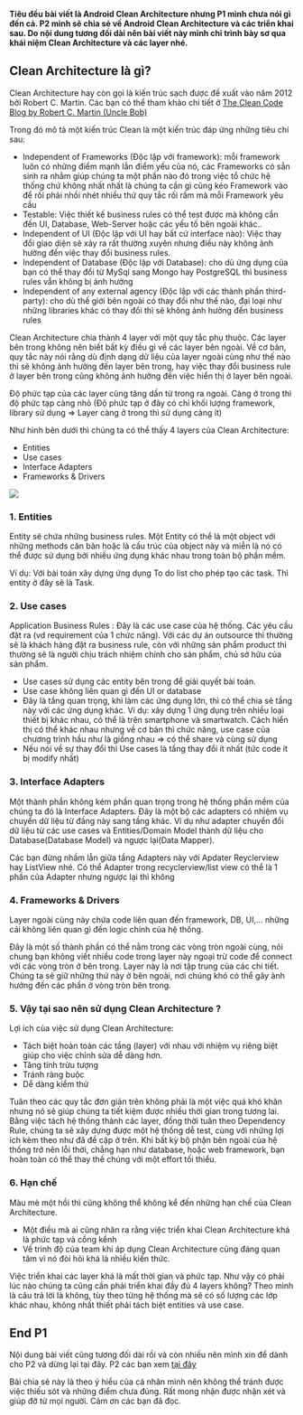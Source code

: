 **Tiêu đều bài viết là Android Clean Architecture nhưng P1 mình chưa nói gì đến cả. P2 mình sẽ chia sẻ  về Android Clean Architecture và các triển khai sau. Do nội dung tương đối dài nên bài viết này mình chỉ trình bày sơ qua khái niệm Clean Architecture và các layer nhé.**
## Clean Architecture là gì?

Clean Architecture hay còn gọi là kiến trúc sạch được đề xuất vào năm 2012 bởi Robert C. Martin. Các bạn có thể tham khảo chi tiết ở [The Clean Code Blog by Robert C. Martin (Uncle Bob)](http://blog.cleancoder.com/uncle-bob/2012/08/13/the-clean-architecture.html)

Trong đó mô tả một kiến trúc Clean là một kiến trúc đáp ứng những tiêu chí sau:
- Independent of Frameworks (Độc lập với framework): mỗi framework luôn có những điểm mạnh lẫn điểm yếu của nó, các Frameworks có sẳn sinh ra nhằm giúp chúng ta một phần nào đó trong việc tổ chức hệ thống chứ không nhất nhất là chúng ta cần gì cũng kéo Framework vào để rồi phải nhồi nhét nhiều thứ quy tắc rối rắm mà mỗi Framework yêu cầu
- Testable: Việc thiết kế business rules có thể test được mà không cần đến UI, Database, Web-Server hoặc các yếu tố bên ngoài khác..
- Independent of UI (Độc lập với UI hay bất cứ interface nào): Việc thay đổi giao diện sẽ xảy ra rất thường xuyên nhưng điều này không ảnh hưởng đến việc thay đổi business rules.
- Independent of Database (Độc lập với Database): cho dù ứng dụng của bạn có thể thay đổi từ MySql sang Mongo hay PostgreSQL thì business rules vẫn không bị ảnh hưởng
- Independent of any external agency (Độc lập với các thành phần third-party): cho dù thế giới bên ngoài có thay đổi như thế nào, đại loại như những libraries khác có thay đổi thì sẽ không ảnh hưởng đến business rules

Clean Architecture chia thành 4 layer với một quy tắc phụ thuộc. Các layer bên trong không nên biết bất kỳ điều gì về các layer bên ngoài. 
Về cơ bản, quy tắc này nói rằng dù định dạng dữ liệu của layer ngoài cùng như thế nào thì sẽ không ảnh hưởng đến layer bên trong, hay việc thay đổi business rule ở layer bên trong cũng không ảnh hưởng đến việc hiển thị ở layer bên ngoài.

Độ phức tạp của các layer cũng tăng dần từ trong ra ngoài. Càng ở trong thì độ phức tạp càng nhỏ (Độ phức tạp ở đây có chỉ khối lượng framework, library sử dụng => Layer càng ở trong thì sử dụng càng ít)

Như hình bên dưới thì chúng ta có thể thấy 4 layers của Clean Architecture:

- Entities
- Use cases
- Interface Adapters
- Frameworks & Drivers

![](https://images.viblo.asia/be378ba0-1360-4b10-8665-0568b2740400.jpg)

### 1. Entities
Entity sẽ chứa những business rules. Một Entity có thể là một object với những methods căn bản hoặc là cấu trúc của object này và miễn là nó có thể được sử dụng bởi nhiều ứng dụng khác nhau trong toàn bộ phần mềm.

Ví dụ: Với bài toán xây dựng ứng dụng To do list cho phép tạo các task. Thì entity ở đây sẽ là Task.

### 2. Use cases
Application Business Rules : Đây là các use case của hệ thống. Các yêu cầu đặt ra (vd requirement của 1 chức năng). Với các dự án outsource thì thường sẽ là khách hàng đặt ra business rule, còn với những sản phẩm product thì thường sẽ là người chịu trách nhiệm chính cho sản phẩm, chủ sở hữu của sản phẩm.
- Use cases sử dụng các entity bên trong để giải quyết bài toán.  
- Use case không liên quan gì đến UI or database
- Đây là tầng quan trọng, khi làm các ứng dụng lớn, thì có thể chia sẻ tầng này với các ứng dụng khác. Ví dụ: xây dựng 1 ứng dụng trên nhiều loại thiết bị khác nhau, có thể là trên smartphone và smartwatch. Cách hiển thị có thể khác nhau nhưng về cơ bản thì chức năng, use case của chương trình hầu như là giống nhau => có thể share và cùng sử dụng
- Nếu nói về sự thay đổi thì Use cases là tầng thay đổi ít nhất (tức code ít bị modify nhất)

### 3. Interface Adapters
Một thành phần không kém phần quan trọng trong hệ thống phần mềm của chúng ta đó là Interface Adapters. Đây là một bộ các adapters có nhiệm vụ chuyển dữ liệu từ đầng này sang tầng khác. Ví dụ như adapter chuyển đổi dữ liệu từ các use cases và Entities/Domain Model thành dữ liệu cho Database(Database Model) và ngược lại(Data Mapper).

Các bạn đừng nhầm lẫn giữa tầng Adapters này với Apdater Reyclerview hay ListView nhé. Có thể Adapter trong recyclerview/list view có thể là 1 phần của Adapter nhưng ngược lại thì không

### 4. Frameworks & Drivers 
Layer ngoài cùng này chứa code liên quan đến framework, DB, UI,… những cái không liên quan gì đến logic chính của hệ thống.

Đây là một số thành phần có thể nằm trong các vòng tròn ngoài cùng, nói chung bạn không viết nhiều code trong layer này ngoại trừ code để connect với các vòng tròn ở bên trong. Layer này là nơi tập trung của các chi tiết. Chúng ta sẻ giữ những thứ này ở bên ngoài, nơi chúng khó có thể gây ảnh hưởng đến các phần ở vòng tròn bên trong.

### 5. Vậy tại sao nên sử dụng Clean Architecture ?
Lợi ích của việc sử dụng Clean Architecture: 
- Tách biệt hoàn toàn các tầng (layer) với nhau với nhiệm vụ riêng biệt giúp cho việc chỉnh sửa dễ dàng hơn.
- Tăng tính trừu tượng
- Tránh ràng buộc
- Dễ dàng kiểm thử

Tuân theo các quy tắc đơn giản trên không phải là một việc quá khó khăn nhưng nó sẻ giúp chúng ta tiết kiệm được nhiều thời gian trong tương lai. Bằng việc tách hệ thống thành các layer, đồng thời tuân theo Dependency Rule, chúng ta sẽ xây dựng được một hệ thống dễ test, cùng với những lợi ích kèm theo như đã đề cập ở trên. Khi bất kỳ bộ phận bên ngoài của hệ thống trở nên lỗi thời, chẳng hạn như database, hoặc web framework, bạn hoàn toàn có thể thay thế chúng với một effort tối thiểu.
### 6. Hạn chế
Màu mè một hồi thì cũng không thể không kể đến những hạn chế của Clean Architecture.

- Một điều mà ai cũng nhân ra rằng việc triển khai Clean Architecture khá là phức tạp và cồng kềnh
- Về trình độ của team khi áp dụng Clean Architecture cũng đáng quan tâm vì nó đòi hỏi khá là nhiều kiến thức.

Việc triển khai các layer khá là mất thời gian và phức tạp. Như vậy có phải lúc nào chúng ta cũng cần phải triển khai đầy đủ 4 layers không? Theo mình là câu trả lời là không, tùy theo từng hệ thống mà sẽ có số lượng các lớp khác nhau, không nhất thiết phải tách biệt  entities và use case.

## End P1
Nội dung bài viết cũng tương đối dài rồi và còn nhiều nên mình xin để dành cho P2 và dừng lại tại đây.  P2 các bạn xem [tại đây](https://viblo.asia/p/android-clean-architecture-p2-clean-architecture-trong-android-va-vi-du-gAm5ybjOKdb)

Bài chia sẻ này là theo ý hiểu của cá nhân mình nên không thể tránh được việc thiếu sót và những điểm chưa đúng. Rất mong nhận được nhận xét và giúp đỡ từ mọi người.
Cảm ơn các bạn đã đọc.